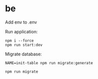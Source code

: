 # be

Add env to .env

Run application:

```shell
npm i --force
npm run start:dev
```

Migrate database:

```shell
NAME=init-table npm run migrate:generate

npm run migrate
```